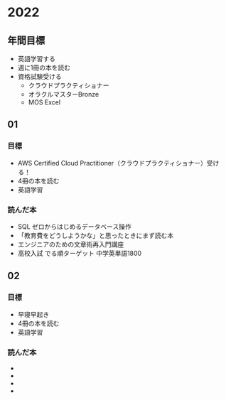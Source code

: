 # 2022

## 年間目標
- 英語学習する
- 週に1冊の本を読む
- 資格試験受ける
  - クラウドプラクティショナー
  - オラクルマスターBronze
  - MOS Excel

## 01
### 目標
- AWS Certified Cloud Practitioner（クラウドプラクティショナー）受ける！
- 4冊の本を読む
- 英語学習
### 読んだ本
- SQL ゼロからはじめるデータベース操作
- 「教育費をどうしようかな」と思ったときにまず読む本
- エンジニアのための文章術再入門講座
- 高校入試 でる順ターゲット 中学英単語1800

## 02
### 目標
- 早寝早起き
- 4冊の本を読む
- 英語学習
### 読んだ本
-
-
-
-

